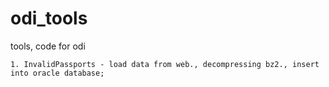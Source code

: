 # odi_tools
tools, code for odi


	1. InvalidPassports - load data from web., decompressing bz2., insert into oracle database;